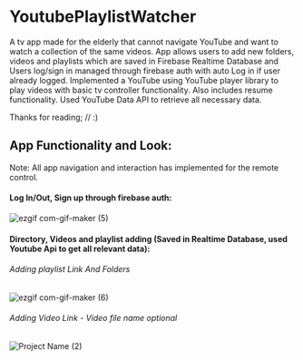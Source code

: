 # YoutubePlaylistWatcher

A tv app made for the elderly that cannot navigate YouTube and want to watch a collection of the same videos. App allows users to add new folders, videos and playlists which are saved in Firebase Realtime Database and Users log/sign in managed through firebase auth with auto Log in if user already logged. Implemented a YouTube using YouTube player library to play videos with basic tv controller functionality. Also includes resume functionality. Used YouTube Data API to retrieve all necessary data.

Thanks for reading; // :)


## App Functionality and Look:

Note: All app navigation and interaction has implemented for the remote control.

#### Log In/Out, Sign up through firebase auth:

![ezgif com-gif-maker (5)](https://user-images.githubusercontent.com/46162359/209477326-e60d5467-5959-4780-a0ab-33c603c2a29c.gif)

#### Directory, Videos and playlist adding (Saved in Realtime Database, used Youtube Api to get all relevant data):

###### Adding playlist Link And Folders

![ezgif com-gif-maker (6)](https://user-images.githubusercontent.com/46162359/209499291-6509f954-705b-4ea1-bf65-4bc65db1e4b8.gif)

###### Adding Video Link - Video file name optional

![Project Name (2)](https://user-images.githubusercontent.com/46162359/209498948-11730070-694f-4dbc-8cb8-e631f2102128.gif)


